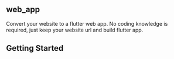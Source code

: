 ## web_app

Convert your website to a flutter web app. No coding knowledge is required, just keep your website url and build flutter app.

## Getting Started
